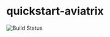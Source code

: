# quickstart-aviatrix

![Build Status](https://codebuild.us-east-1.amazonaws.com/badges?uuid=eyJlbmNyeXB0ZWREYXRhIjoiaWpDS2JTZ1pYWjZkTlVDMCtkWGJnRS84djArdlVBQUN2aDMySTV0MlN5OUhCazVCb2ZMdmZvSGk2YVJQWlZ4dmE5ZXlKSXpWT2UvL2xod1ladUVtbnU0PSIsIml2UGFyYW1ldGVyU3BlYyI6IklBUmh0VVAzT0pnWnFIQ0kiLCJtYXRlcmlhbFNldFNlcmlhbCI6MX0%3D&branch=master)
